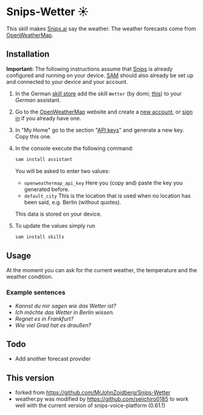 # Snips-Wetter ☀
This skill makes [Snips.ai](https://snips.ai/) say the weather. The weather
forecasts come from [OpenWeatherMap](https://openweathermap.org/).

## Installation
**Important:** The following instructions assume that [Snips](https://snips.gitbook.io/documentation/snips-basics) is
already configured and running on your device. [SAM](https://snips.gitbook.io/getting-started/installation) should
also already be set up and connected to your device and your account.
1. In the German [skill store](https://console.snips.ai/) add the
skill `Wetter` (by domi; [this](https://console.snips.ai/app-editor/bundle_7ZYEq522Ang)) to
your *German* assistant.

2. Go to the [OpenWeatherMap](https://openweathermap.org/) website and create
a [new account](https://home.openweathermap.org/users/sign_up),
or [sign in](https://home.openweathermap.org/users/sign_in) if you already have one.

3. In "My Home" go to the section "[API keys](https://home.openweathermap.org/api_keys)" and generate a new key.
Copy this one.

4. In the console execute the following command:
    ```bash
    sam install assistant
    ```
    You will be asked to enter two values:
    - `openweathermap_api_key`
        Here you (copy and) paste the key you generated before.
    - `default_city`
        This is the location that is used when no location has been said, e.g. Berlin (without quotes).
    
    This data is stored on your device.
    
5. To update the values simply run
    ```bash
    sam install skills
    ```

## Usage
At the moment you can ask for the current weather, the temperature and the weather condition.

### Example sentences
- *Kannst du mir sagen wie das Wetter ist?*
- *Ich möchte das Wetter in Berlin wissen.*
- *Regnet es in Frankfurt?*
- *Wie viel Grad hat es draußen?*

## Todo
- Add another forecast provider

## This version
- forked from https://github.com/MrJohnZoidberg/Snips-Wetter 
- weather.py was modified by https://github.com/seiichiro0185 to work well with the current version of snips-voice-platform  (0.61.1)

